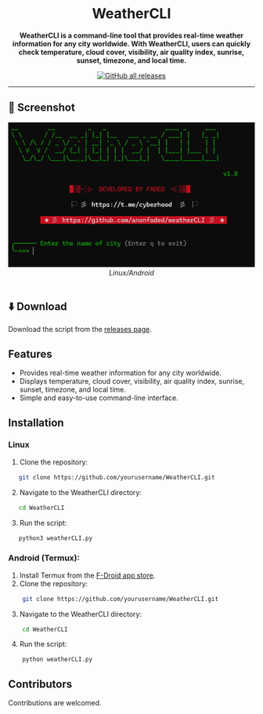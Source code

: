 <div align="center">

# WeatherCLI

**WeatherCLI is a command-line tool that provides real-time weather information for any city worldwide. With WeatherCLI, users can quickly check temperature, cloud cover, visibility, air quality index, sunrise, sunset, timezone, and local time.**

[![GitHub all releases](https://img.shields.io/github/downloads/anonfaded/weathercli/total?label=Downloads&logo=github)](https://github.com/anonfaded/weathercli/releases/)

</div>

---

## 📱 Screenshot

<div align="center">
    <img src="/img/1.png" style="width: 700px; height: auto;" >
    <br>
    <em>Linux/Android</em>
    <br><br>
    <!-- <img src="/img/2.png" style="width: 700px; height: auto;" >
    <br>
    <em>---</em>
    <br><br> -->
    </div>
    <!-- <details>
        <summary><strong>More Screenshots</strong></summary>
        <img src="/img/3.png" style="width: 700px; height: auto;" >
        <br>
        <img src="/img/4.png" style="width: 700px; height: auto;" >
        <br>
        <img src="/img/5.png" style="width: 700px; height: auto;" >
    </details> -->


## ⬇️ Download

Download the script from the [releases page](https://github.com/anonfaded/weathercli/releases).



## Features

- Provides real-time weather information for any city worldwide.
- Displays temperature, cloud cover, visibility, air quality index, sunrise, sunset, timezone, and local time.
- Simple and easy-to-use command-line interface.

## Installation

### Linux

1. Clone the repository:

 ```bash
    git clone https://github.com/yourusername/WeatherCLI.git
 ```

2. Navigate to the WeatherCLI directory:

 ```bash
    cd WeatherCLI
 ```

3. Run the script:

 ```bash
    python3 weatherCLI.py
 ```

### Android (Termux):
1. Install Termux from the [F-Droid app store](https://f-droid.org/F-Droid.apk).
2. Clone the repository:

```bash
    git clone https://github.com/yourusername/WeatherCLI.git
```

3. Navigate to the WeatherCLI directory:

```bash
    cd WeatherCLI
```
4. Run the script:

```bash
    python weatherCLI.py
```


## Contributors

Contributions are welcomed.